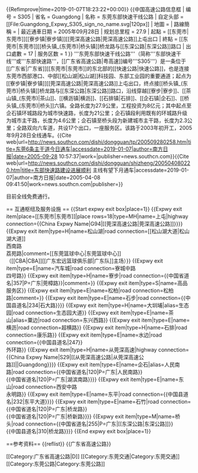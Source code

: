 {{Refimprove|time=2019-01-07T18:23:22+00:00}}
{{中国高速公路信息框
| 编号 = S305
| 省名 = Guangdong
| 名称 = 东莞东部快速干线公路
| 自定头部 = [[File:Guangdong_Expwy_S305_sign_no_name.svg|120px]]
| 地圖 = 
| 路線簡稱 = 
| 最近通車日期 = 2005年09月28日
| 规划总里程 = 27.9
| 起點 = [[东莞市|东莞市]][[寮步镇|寮步镇]][[莞深高速公路|莞深高速公路]]上屯出口
| 終點 = [[东莞市|东莞市]][[桥头镇_(东莞市)|桥头镇]]桥龙路与[[东深公路|东深公路]]路口
| 出口處數 = 17
| 服务区数 = 1
}}
'''东莞东部快速干线公路'''（简称'''东部快速干线'''或'''东部快速路'''，[[广东省高速公路|粤高速]]编号'''S305'''）是一条位于[[广东省|广东省]][[东莞市|东莞市]]的东北部的[[快速公路|快速公路]]，也是连接东莞市西部港口、中部[[松山湖|松山湖]]科技园、东部工业园的重要通道；起点为[[寮步镇|寮步镇]][[莞深高速公路|莞深高速公路]]上屯出口，终点接[[桥头镇_(东莞市)|桥头镇]]桥龙路与[[东深公路|东深公路]]路口，沿线穿越[[寮步|寮步]]、[[茶山镇_(东莞市)|茶山]]、[[横沥镇|横沥]]、[[石排镇|石排]]、[[企石镇|企石]]、[[桥头镇_(东莞市)|桥头]]六镇。全路长度为27.9公里，工程投资为8亿元；其中起点至企石镇环城路段为城市快速路，长度为21公里；企石镇段利用既有的环城路升级为城市主干路，长度为4.6公里；企石镇至桥头段为新建城市主干路，长度为2.3公里；全路双向六车道，共设17个出口，一座服务区。该路于2003年初开工，2005年9月28日全线通车。<ref>{{Cite web|url=http://news.southcn.com/dishi/dongguan/tp/200509280258.htm|title=东莞6条主干道今日通车|accessdate=2019-01-07|author=南方日报|date=2005-09-28 10:57:37|work=|publisher=news.southcn.com}}</ref><ref>{{Cite web|url=http://news.southcn.com/dishi/dongguan/shizheng/200504080220.htm|title=东部快速路建设进展顺利 主线有望下月通车|accessdate=2019-01-07|author=南方日报|date=2005-04-08 09:41:50|work=news.southcn.com|publisher=}}</ref>

目前全线免费通行。

== 互通枢纽及服务设施 ==
{{Start expwy exit box|place=1}}
{{Expwy exit item|place=[[东莞市|东莞市]]|place rows=18|type=MH|name=上屯|highway connection={{China Expwy Name|G94|[[莞深高速公路|莞深高速公路]]}}}}
{{Expwy exit item|type=H|name=松山湖|road connection=[[松山湖大道|松山湖大道]]<br>西南路<br>荔苑路|comment=[[东莞篮球中心|东莞篮球中心]]<br>（[[CBA|CBA]][[广东宏远篮球俱乐部|广东队]]主场）}}
{{Expwy exit item|type=E|name=汽车城|road connection=寮城中路<br>四号路}}
{{Expwy exit item|type=H|name=寮步|road connection={{中国省道名|357|P=广东|莞樟路}}|comment=}}
{{Expwy exit item|type=S|name=高品服务区}}
{{Expwy exit item|type=E|name=松柏|road connection=松柏路|comment=}}
{{Expwy exit item|type=E|name=石步|road connection={{中国县道名|234|石大路}}}}
{{Expwy exit item|type=H|name=大圳埔|alias=生态园|road connection=生态园大道}}
{{Expwy exit item|type=E|name=茶山|alias=粟边|road connection=东兴西路}}
{{Expwy exit item|type=E|name=横沥|road connection=超横路}}
{{Expwy exit item|type=H|name=石排|road connection=康乐路}}
{{Expwy exit item|type=E|name=水边|road connection={{中国县道名|247}}<br>外环路}}
{{Expwy exit item|type=H|name=从莞深高速|highway connection={{China Expwy Name|S29|[[从莞深高速公路|从莞深高速公路]]||Guangdong}}}}
{{Expwy exit item|type=E|name=企石|alias=人民南路|road connection={{中国省道名|120|P=广东|人民南路}}<br>{{中国省道名|120|P=广东|湖滨南路}}}}
{{Expwy exit item|type=E|name=东山|road connection=西安中路<br>永明路}}
{{Expwy exit item|type=E|name=东平|road connection={{中国县道名|232|东平大道}}}}
{{Expwy exit item|type=E|name=石竹|road connection={{中国省道名|120|P=广东|桥龙路}}<br>{{中国省道名|120|P=广东|桥新路}}}}
{{Expwy exit item|type=M|name=桥头|road connection={{中国省道名|255|P=广东|[[东深公路|东深公路]]}}<br>{{中国县道名|310|桥龙路}}}}
{{End expwy exit box|place=1}}

==参考资料==
{{reflist}}
{{广东省高速公路}}

[[Category:广东省高速公路|D]]
[[Category:东莞交通|Category:东莞交通]]
[[Category:东莞公路|Category:东莞公路]]